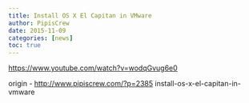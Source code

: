 ```yaml
---
title: Install OS X El Capitan in VMware
author: PipisCrew
date: 2015-11-09
categories: [news]
toc: true
---
```


https://www.youtube.com/watch?v=wodqGvug6e0

origin - http://www.pipiscrew.com/?p=2385 install-os-x-el-capitan-in-vmware